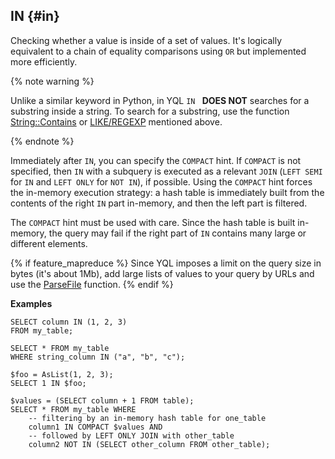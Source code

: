 ## IN {#in}

Checking whether a value is inside of a set of values. It's logically equivalent to a chain of equality comparisons using `OR` but implemented more efficiently.

{% note warning %}

Unlike a similar keyword in Python, in YQL `IN ` **DOES NOT** searches for a substring inside a string. To search for a substring, use the function [String::Contains](../../../udf/list/string.md) or [LIKE/REGEXP](#like) mentioned above.

{% endnote %}

Immediately after `IN`, you can specify the `COMPACT` hint.
If `COMPACT` is not specified, then `IN` with a subquery is executed as a relevant `JOIN` (`LEFT SEMI` for `IN` and `LEFT ONLY` for `NOT IN`), if possible.
Using the `COMPACT` hint forces the in-memory execution strategy: a hash table is immediately built from the contents of the right `IN` part in-memory, and then the left part is filtered.

The `COMPACT` hint must be used with care. Since the hash table is built in-memory, the query may fail if the right part of `IN` contains many large or different elements.

{% if feature_mapreduce %} Since YQL imposes a limit on the query size in bytes (it's about 1Mb), add large lists of values to your query by URLs and use the [ParseFile](../../../builtins/basic.md#parsefile) function.
{% endif %}

**Examples**

```yql
SELECT column IN (1, 2, 3)
FROM my_table;
```

```yql
SELECT * FROM my_table
WHERE string_column IN ("a", "b", "c");
```

```yql
$foo = AsList(1, 2, 3);
SELECT 1 IN $foo;
```

```yql
$values = (SELECT column + 1 FROM table);
SELECT * FROM my_table WHERE
    -- filtering by an in-memory hash table for one_table
    column1 IN COMPACT $values AND
    -- followed by LEFT ONLY JOIN with other_table
    column2 NOT IN (SELECT other_column FROM other_table);
```

